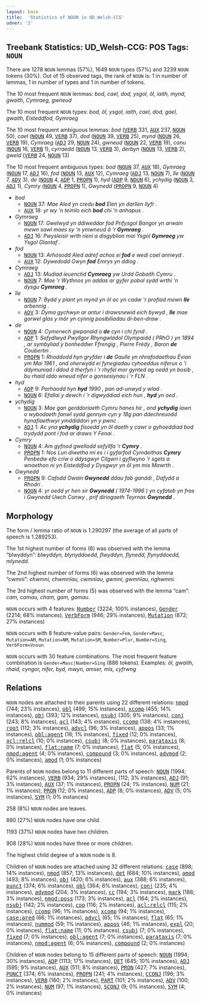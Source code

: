 ```yaml
---
layout: base
title:  'Statistics of NOUN in UD_Welsh-CCG'
udver: '2'
---
```


## Treebank Statistics: UD_Welsh-CCG: POS Tags: `NOUN`

There are 1278 `NOUN` lemmas (57%), 1649 `NOUN` types (57%) and 3239 `NOUN` tokens (30%).
Out of 15 observed tags, the rank of `NOUN` is: 1 in number of lemmas, 1 in number of types and 1 in number of tokens.

The 10 most frequent `NOUN` lemmas: <em>bod, cael, dod, ysgol, ôl, iaith, mynd, gwaith, Cymraeg, gwneud</em>

The 10 most frequent `NOUN` types:  <em>bod, ôl, ysgol, iaith, cael, dod, gael, gwaith, Eisteddfod, Gymraeg</em>

The 10 most frequent ambiguous lemmas: <em>bod</em> (<tt><a href="cy_ccg-pos-VERB.html">VERB</a></tt> 331, <tt><a href="cy_ccg-pos-AUX.html">AUX</a></tt> 237, <tt><a href="cy_ccg-pos-NOUN.html">NOUN</a></tt> 50), <em>cael</em> (<tt><a href="cy_ccg-pos-NOUN.html">NOUN</a></tt> 49, <tt><a href="cy_ccg-pos-VERB.html">VERB</a></tt> 37), <em>dod</em> (<tt><a href="cy_ccg-pos-NOUN.html">NOUN</a></tt> 39, <tt><a href="cy_ccg-pos-VERB.html">VERB</a></tt> 25), <em>mynd</em> (<tt><a href="cy_ccg-pos-NOUN.html">NOUN</a></tt> 26, <tt><a href="cy_ccg-pos-VERB.html">VERB</a></tt> 19), <em>Cymraeg</em> (<tt><a href="cy_ccg-pos-ADJ.html">ADJ</a></tt> 29, <tt><a href="cy_ccg-pos-NOUN.html">NOUN</a></tt> 24), <em>gwneud</em> (<tt><a href="cy_ccg-pos-NOUN.html">NOUN</a></tt> 22, <tt><a href="cy_ccg-pos-VERB.html">VERB</a></tt> 19), <em>canu</em> (<tt><a href="cy_ccg-pos-NOUN.html">NOUN</a></tt> 16, <tt><a href="cy_ccg-pos-VERB.html">VERB</a></tt> 1), <em>cyrraedd</em> (<tt><a href="cy_ccg-pos-NOUN.html">NOUN</a></tt> 13, <tt><a href="cy_ccg-pos-VERB.html">VERB</a></tt> 3), <em>derbyn</em> (<tt><a href="cy_ccg-pos-NOUN.html">NOUN</a></tt> 13, <tt><a href="cy_ccg-pos-VERB.html">VERB</a></tt> 2), <em>gweld</em> (<tt><a href="cy_ccg-pos-VERB.html">VERB</a></tt> 24, <tt><a href="cy_ccg-pos-NOUN.html">NOUN</a></tt> 13)

The 10 most frequent ambiguous types:  <em>bod</em> (<tt><a href="cy_ccg-pos-NOUN.html">NOUN</a></tt> 37, <tt><a href="cy_ccg-pos-AUX.html">AUX</a></tt> 18), <em>Gymraeg</em> (<tt><a href="cy_ccg-pos-NOUN.html">NOUN</a></tt> 17, <tt><a href="cy_ccg-pos-ADJ.html">ADJ</a></tt> 16), <em>fod</em> (<tt><a href="cy_ccg-pos-NOUN.html">NOUN</a></tt> 13, <tt><a href="cy_ccg-pos-AUX.html">AUX</a></tt> 12), <em>Cymraeg</em> (<tt><a href="cy_ccg-pos-ADJ.html">ADJ</a></tt> 13, <tt><a href="cy_ccg-pos-NOUN.html">NOUN</a></tt> 7), <em>lle</em> (<tt><a href="cy_ccg-pos-NOUN.html">NOUN</a></tt> 7, <tt><a href="cy_ccg-pos-ADV.html">ADV</a></tt> 3), <em>de</em> (<tt><a href="cy_ccg-pos-NOUN.html">NOUN</a></tt> 4, <tt><a href="cy_ccg-pos-ADP.html">ADP</a></tt> 1, <tt><a href="cy_ccg-pos-PROPN.html">PROPN</a></tt> 1), <em>hyd</em> (<tt><a href="cy_ccg-pos-ADP.html">ADP</a></tt> 9, <tt><a href="cy_ccg-pos-NOUN.html">NOUN</a></tt> 6), <em>ychydig</em> (<tt><a href="cy_ccg-pos-NOUN.html">NOUN</a></tt> 3, <tt><a href="cy_ccg-pos-ADJ.html">ADJ</a></tt> 1), <em>Cymry</em> (<tt><a href="cy_ccg-pos-NOUN.html">NOUN</a></tt> 4, <tt><a href="cy_ccg-pos-PROPN.html">PROPN</a></tt> 1), <em>Gwynedd</em> (<tt><a href="cy_ccg-pos-PROPN.html">PROPN</a></tt> 9, <tt><a href="cy_ccg-pos-NOUN.html">NOUN</a></tt> 4)


* <em>bod</em>
  * <tt><a href="cy_ccg-pos-NOUN.html">NOUN</a></tt> 37: <em>Mae Aled yn credu <b>bod</b> Elen yn darllen llyfr .</em>
  * <tt><a href="cy_ccg-pos-AUX.html">AUX</a></tt> 18: <em>yr wy 'n teimlo eich <b>bod</b> chi 'n anhapus .</em>
* <em>Gymraeg</em>
  * <tt><a href="cy_ccg-pos-NOUN.html">NOUN</a></tt> 17: <em>Gwelwyd yn ddiweddar fod Prifysgol Bangor yn arwain mewn sawl maes sy 'n ymwneud â 'r <b>Gymraeg</b> .</em>
  * <tt><a href="cy_ccg-pos-ADJ.html">ADJ</a></tt> 16: <em>Pwysleisir wrth rieni a disgyblion mai Ysgol <b>Gymraeg</b> yw Ysgol Glantaf .</em>
* <em>fod</em>
  * <tt><a href="cy_ccg-pos-NOUN.html">NOUN</a></tt> 13: <em>Arhosodd Aled adref achos ei <b>fod</b> e wedi cael annwyd .</em>
  * <tt><a href="cy_ccg-pos-AUX.html">AUX</a></tt> 12: <em>Dywedodd Gwyn <b>fod</b> Emrys yn ddiog .</em>
* <em>Cymraeg</em>
  * <tt><a href="cy_ccg-pos-ADJ.html">ADJ</a></tt> 13: <em>Mudiad ieuenctid <b>Cymraeg</b> yw Urdd Gobaith Cymru .</em>
  * <tt><a href="cy_ccg-pos-NOUN.html">NOUN</a></tt> 7: <em>Mae 'r Wythnos yn addas ar gyfer pobol sydd wrthi 'n dysgu <b>Cymraeg</b> .</em>
* <em>lle</em>
  * <tt><a href="cy_ccg-pos-NOUN.html">NOUN</a></tt> 7: <em>Bydd y plant yn mynd yn ôl ac yn cadw 'r profiad mewn <b>lle</b> arbennig .</em>
  * <tt><a href="cy_ccg-pos-ADV.html">ADV</a></tt> 3: <em>Dyma gychwyn ar antur i drawsnewid eich bywyd , <b>lle</b> mae gorwel glas y môr yn cynnig posibiliadau di-ben-draw .</em>
* <em>de</em>
  * <tt><a href="cy_ccg-pos-NOUN.html">NOUN</a></tt> 4: <em>Cymerwch gwpanaid o <b>de</b> cyn i chi fynd .</em>
  * <tt><a href="cy_ccg-pos-ADP.html">ADP</a></tt> 1: <em>Sefydlwyd Pwyllgor Rhyngwladol Olympaidd ( PRhO ) yn 1894 , ar symbyliad y bonheddwr Ffrengig , Pierre Frédy , Baron <b>de</b> Coubertin .</em>
  * <tt><a href="cy_ccg-pos-PROPN.html">PROPN</a></tt> 1: <em>Rhoddodd hyn gryfder i <b>de</b> Gaulle yn nhrafodaethau Évian ym Mai 1961 , ond oherwydd ei fynegiadau cyhoeddus niferus o 'i ddymuniad i ddod â therfyn i 'r rhyfel mor gynted ag oedd yn bosib , bu rhaid iddo wneud nifer o gonsesiynau i 'r FLN .</em>
* <em>hyd</em>
  * <tt><a href="cy_ccg-pos-ADP.html">ADP</a></tt> 9: <em>Parhaodd hyn <b>hyd</b> 1990 , pan ad-unwyd y wlad .</em>
  * <tt><a href="cy_ccg-pos-NOUN.html">NOUN</a></tt> 6: <em>Efallai y dewch i 'r digwyddiad eich hun , <b>hyd</b> yn oed .</em>
* <em>ychydig</em>
  * <tt><a href="cy_ccg-pos-NOUN.html">NOUN</a></tt> 3: <em>Mae gan gerddoriaeth Cymru hanes hir , ond <b>ychydig</b> iawn o wybodaeth fanwl sydd gennym cyn y 18g pan ddechreuodd hynafiaethwyr ymddiddori yn y pwnc .</em>
  * <tt><a href="cy_ccg-pos-ADJ.html">ADJ</a></tt> 1: <em>Ac yna <b>ychydig</b> fisoedd yn ôl daeth y cawr o gyhoeddiad bod trydydd pont i fod ar draws Y Fenai .</em>
* <em>Cymry</em>
  * <tt><a href="cy_ccg-pos-NOUN.html">NOUN</a></tt> 4: <em>Am gyfnod gwellodd sefyllfa 'r <b>Cymry</b> .</em>
  * <tt><a href="cy_ccg-pos-PROPN.html">PROPN</a></tt> 1: <em>Nos Lun diwetha mi es i i gyfarfod Cymdeithas <b>Cymry</b> Penbedw efo criw o ddysgwyr Cilgwri i gyflwyno 'r sgets a wnaethon ni yn Eisteddfod y Dysgwyr yn ôl ym mis Mawrth .</em>
* <em>Gwynedd</em>
  * <tt><a href="cy_ccg-pos-PROPN.html">PROPN</a></tt> 9: <em>Cafodd Owain <b>Gwynedd</b> ddau fab ganddi , Dafydd a Rhodri .</em>
  * <tt><a href="cy_ccg-pos-NOUN.html">NOUN</a></tt> 4: <em>yr oedd yr hen sir <b>Gwynedd</b> ( 1974-1996 ) yn cyfateb yn fras i Gwynedd Uwch Conwy , prif diriogaeth Teyrnas <b>Gwynedd</b> .</em>

## Morphology

The form / lemma ratio of `NOUN` is 1.290297 (the average of all parts of speech is 1.289253).

The 1st highest number of forms (6) was observed with the lemma “blwyddyn”: <em>blwyddyn, blynyddoedd, flwyddyn, flynedd, flynyddoedd, mlynedd</em>.

The 2nd highest number of forms (6) was observed with the lemma “cwmni”: <em>chwmni, chwmnïau, cwmnïau, gwmni, gwmnïau, nghwmni</em>.

The 3rd highest number of forms (5) was observed with the lemma “cam”: <em>cam, camau, cham, gam, gamau</em>.

`NOUN` occurs with 4 features: <tt><a href="cy_ccg-feat-Number.html">Number</a></tt> (3224; 100% instances), <tt><a href="cy_ccg-feat-Gender.html">Gender</a></tt> (2214; 68% instances), <tt><a href="cy_ccg-feat-VerbForm.html">VerbForm</a></tt> (946; 29% instances), <tt><a href="cy_ccg-feat-Mutation.html">Mutation</a></tt> (872; 27% instances)

`NOUN` occurs with 8 feature-value pairs: `Gender=Fem`, `Gender=Masc`, `Mutation=AM`, `Mutation=NM`, `Mutation=SM`, `Number=Plur`, `Number=Sing`, `VerbForm=Vnoun`

`NOUN` occurs with 30 feature combinations.
The most frequent feature combination is `Gender=Masc|Number=Sing` (886 tokens).
Examples: <em>ôl, gwaith, rhaid, cyngor, nifer, byd, mwyn, amser, mis, cyfrwng</em>


## Relations

`NOUN` nodes are attached to their parents using 22 different relations: <tt><a href="cy_ccg-dep-nmod.html">nmod</a></tt> (744; 23% instances), <tt><a href="cy_ccg-dep-obl.html">obl</a></tt> (499; 15% instances), <tt><a href="cy_ccg-dep-xcomp.html">xcomp</a></tt> (455; 14% instances), <tt><a href="cy_ccg-dep-obj.html">obj</a></tt> (393; 12% instances), <tt><a href="cy_ccg-dep-nsubj.html">nsubj</a></tt> (305; 9% instances), <tt><a href="cy_ccg-dep-conj.html">conj</a></tt> (243; 8% instances), <tt><a href="cy_ccg-dep-acl.html">acl</a></tt> (143; 4% instances), <tt><a href="cy_ccg-dep-ccomp.html">ccomp</a></tt> (138; 4% instances), <tt><a href="cy_ccg-dep-root.html">root</a></tt> (112; 3% instances), <tt><a href="cy_ccg-dep-advcl.html">advcl</a></tt> (96; 3% instances), <tt><a href="cy_ccg-dep-appos.html">appos</a></tt> (33; 1% instances), <tt><a href="cy_ccg-dep-obl-agent.html">obl:agent</a></tt> (18; 1% instances), <tt><a href="cy_ccg-dep-fixed.html">fixed</a></tt> (12; 0% instances), <tt><a href="cy_ccg-dep-acl-relcl.html">acl:relcl</a></tt> (10; 0% instances), <tt><a href="cy_ccg-dep-csubj.html">csubj</a></tt> (8; 0% instances), <tt><a href="cy_ccg-dep-parataxis.html">parataxis</a></tt> (8; 0% instances), <tt><a href="cy_ccg-dep-flat-name.html">flat:name</a></tt> (7; 0% instances), <tt><a href="cy_ccg-dep-flat.html">flat</a></tt> (5; 0% instances), <tt><a href="cy_ccg-dep-nmod-agent.html">nmod:agent</a></tt> (4; 0% instances), <tt><a href="cy_ccg-dep-compound.html">compound</a></tt> (3; 0% instances), <tt><a href="cy_ccg-dep-advmod.html">advmod</a></tt> (2; 0% instances), <tt><a href="cy_ccg-dep-amod.html">amod</a></tt> (1; 0% instances)

Parents of `NOUN` nodes belong to 11 different parts of speech: <tt><a href="cy_ccg-pos-NOUN.html">NOUN</a></tt> (1994; 62% instances), <tt><a href="cy_ccg-pos-VERB.html">VERB</a></tt> (934; 29% instances),  (112; 3% instances), <tt><a href="cy_ccg-pos-ADJ.html">ADJ</a></tt> (91; 3% instances), <tt><a href="cy_ccg-pos-AUX.html">AUX</a></tt> (37; 1% instances), <tt><a href="cy_ccg-pos-PROPN.html">PROPN</a></tt> (24; 1% instances), <tt><a href="cy_ccg-pos-NUM.html">NUM</a></tt> (21; 1% instances), <tt><a href="cy_ccg-pos-PRON.html">PRON</a></tt> (12; 0% instances), <tt><a href="cy_ccg-pos-ADP.html">ADP</a></tt> (8; 0% instances), <tt><a href="cy_ccg-pos-ADV.html">ADV</a></tt> (5; 0% instances), <tt><a href="cy_ccg-pos-SYM.html">SYM</a></tt> (1; 0% instances)

258 (8%) `NOUN` nodes are leaves.

880 (27%) `NOUN` nodes have one child.

1193 (37%) `NOUN` nodes have two children.

908 (28%) `NOUN` nodes have three or more children.

The highest child degree of a `NOUN` node is 8.

Children of `NOUN` nodes are attached using 32 different relations: <tt><a href="cy_ccg-dep-case.html">case</a></tt> (898; 14% instances), <tt><a href="cy_ccg-dep-nmod.html">nmod</a></tt> (857; 13% instances), <tt><a href="cy_ccg-dep-det.html">det</a></tt> (684; 10% instances), <tt><a href="cy_ccg-dep-amod.html">amod</a></tt> (493; 8% instances), <tt><a href="cy_ccg-dep-obj.html">obj</a></tt> (420; 6% instances), <tt><a href="cy_ccg-dep-aux.html">aux</a></tt> (388; 6% instances), <tt><a href="cy_ccg-dep-punct.html">punct</a></tt> (374; 6% instances), <tt><a href="cy_ccg-dep-obl.html">obl</a></tt> (364; 6% instances), <tt><a href="cy_ccg-dep-conj.html">conj</a></tt> (235; 4% instances), <tt><a href="cy_ccg-dep-advmod.html">advmod</a></tt> (204; 3% instances), <tt><a href="cy_ccg-dep-cc.html">cc</a></tt> (194; 3% instances), <tt><a href="cy_ccg-dep-mark.html">mark</a></tt> (188; 3% instances), <tt><a href="cy_ccg-dep-nmod-poss.html">nmod:poss</a></tt> (173; 3% instances), <tt><a href="cy_ccg-dep-acl.html">acl</a></tt> (164; 2% instances), <tt><a href="cy_ccg-dep-nsubj.html">nsubj</a></tt> (142; 2% instances), <tt><a href="cy_ccg-dep-cop.html">cop</a></tt> (116; 2% instances), <tt><a href="cy_ccg-dep-acl-relcl.html">acl:relcl</a></tt> (115; 2% instances), <tt><a href="cy_ccg-dep-ccomp.html">ccomp</a></tt> (96; 1% instances), <tt><a href="cy_ccg-dep-xcomp.html">xcomp</a></tt> (94; 1% instances), <tt><a href="cy_ccg-dep-case-pred.html">case:pred</a></tt> (66; 1% instances), <tt><a href="cy_ccg-dep-advcl.html">advcl</a></tt> (65; 1% instances), <tt><a href="cy_ccg-dep-flat.html">flat</a></tt> (65; 1% instances), <tt><a href="cy_ccg-dep-nummod.html">nummod</a></tt> (59; 1% instances), <tt><a href="cy_ccg-dep-appos.html">appos</a></tt> (46; 1% instances), <tt><a href="cy_ccg-dep-expl.html">expl</a></tt> (20; 0% instances), <tt><a href="cy_ccg-dep-flat-name.html">flat:name</a></tt> (11; 0% instances), <tt><a href="cy_ccg-dep-csubj.html">csubj</a></tt> (7; 0% instances), <tt><a href="cy_ccg-dep-fixed.html">fixed</a></tt> (7; 0% instances), <tt><a href="cy_ccg-dep-obl-agent.html">obl:agent</a></tt> (7; 0% instances), <tt><a href="cy_ccg-dep-parataxis.html">parataxis</a></tt> (7; 0% instances), <tt><a href="cy_ccg-dep-nmod-agent.html">nmod:agent</a></tt> (6; 0% instances), <tt><a href="cy_ccg-dep-compound.html">compound</a></tt> (2; 0% instances)

Children of `NOUN` nodes belong to 15 different parts of speech: <tt><a href="cy_ccg-pos-NOUN.html">NOUN</a></tt> (1994; 30% instances), <tt><a href="cy_ccg-pos-ADP.html">ADP</a></tt> (1113; 17% instances), <tt><a href="cy_ccg-pos-DET.html">DET</a></tt> (645; 10% instances), <tt><a href="cy_ccg-pos-ADJ.html">ADJ</a></tt> (595; 9% instances), <tt><a href="cy_ccg-pos-AUX.html">AUX</a></tt> (511; 8% instances), <tt><a href="cy_ccg-pos-PRON.html">PRON</a></tt> (427; 7% instances), <tt><a href="cy_ccg-pos-PUNCT.html">PUNCT</a></tt> (374; 6% instances), <tt><a href="cy_ccg-pos-PROPN.html">PROPN</a></tt> (241; 4% instances), <tt><a href="cy_ccg-pos-CCONJ.html">CCONJ</a></tt> (196; 3% instances), <tt><a href="cy_ccg-pos-VERB.html">VERB</a></tt> (160; 2% instances), <tt><a href="cy_ccg-pos-PART.html">PART</a></tt> (101; 2% instances), <tt><a href="cy_ccg-pos-ADV.html">ADV</a></tt> (100; 2% instances), <tt><a href="cy_ccg-pos-NUM.html">NUM</a></tt> (97; 1% instances), <tt><a href="cy_ccg-pos-SCONJ.html">SCONJ</a></tt> (9; 0% instances), <tt><a href="cy_ccg-pos-SYM.html">SYM</a></tt> (4; 0% instances)

